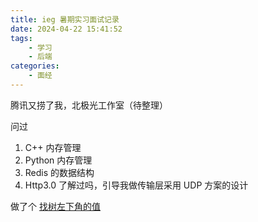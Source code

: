 ```yaml
---
title: ieg 暑期实习面试记录
date: 2024-04-22 15:41:52
tags:
    - 学习
    - 后端
categories:
    - 面经
---
```


腾讯又捞了我，北极光工作室（待整理）

问过
1. C++ 内存管理
2. Python 内存管理
3. Redis 的数据结构
4. Http3.0 了解过吗，引导我做传输层采用 UDP 方案的设计

做了个 [找树左下角的值](https://leetcode.cn/problems/LwUNpT/description/)